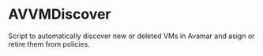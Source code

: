 # AVVMDiscover
Script to automatically discover new or deleted VMs in Avamar and asign or retire them from policies.

